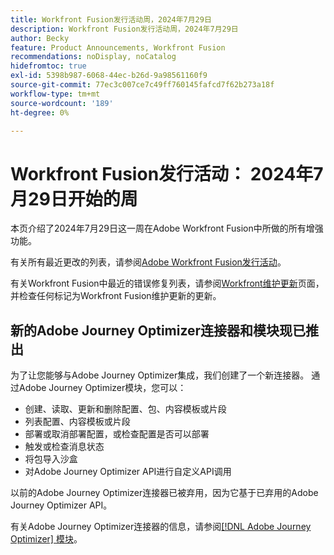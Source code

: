 ```yaml
---
title: Workfront Fusion发行活动周，2024年7月29日
description: Workfront Fusion发行活动周，2024年7月29日
author: Becky
feature: Product Announcements, Workfront Fusion
recommendations: noDisplay, noCatalog
hidefromtoc: true
exl-id: 5398b987-6068-44ec-b26d-9a98561160f9
source-git-commit: 77ec3c007ce7c49ff760145fafcd7f62b273a18f
workflow-type: tm+mt
source-wordcount: '189'
ht-degree: 0%

---
```


# Workfront Fusion发行活动： 2024年7月29日开始的周

本页介绍了2024年7月29日这一周在Adobe Workfront Fusion中所做的所有增强功能。

有关所有最近更改的列表，请参阅[Adobe Workfront Fusion发行活动](/help/workfront-fusion/fusion-product-releases/fusion-release-activity.md)。

有关Workfront Fusion中最近的错误修复列表，请参阅[Workfront维护更新](https://experienceleague.adobe.com/docs/workfront-known-issues/releases/current-updates.html)页面，并检查任何标记为Workfront Fusion维护更新的更新。

## 新的Adobe Journey Optimizer连接器和模块现已推出

为了让您能够与Adobe Journey Optimizer集成，我们创建了一个新连接器。 通过Adobe Journey Optimizer模块，您可以：

* 创建、读取、更新和删除配置、包、内容模板或片段
* 列表配置、内容模板或片段
* 部署或取消部署配置，或检查配置是否可以部署
* 触发或检查消息状态
* 将包导入沙盒
* 对Adobe Journey Optimizer API进行自定义API调用

以前的Adobe Journey Optimizer连接器已被弃用，因为它基于已弃用的Adobe Journey Optimizer API。

有关Adobe Journey Optimizer连接器的信息，请参阅[[!DNL Adobe Journey Optimizer] 模块](/help/workfront-fusion/references/apps-and-modules/adobe-connectors/adobe-journey-optimizer-modules.md)。

